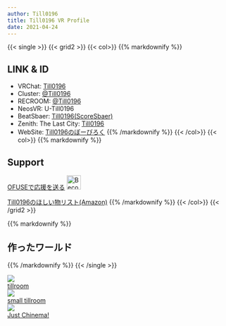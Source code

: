```yaml
---
author: Till0196
title: Till0196 VR Profile
date: 2021-04-24
---
```

{{< single >}}
{{< grid2 >}}
{{< col>}}
{{% markdownify %}}
## LINK & ID
* VRChat: [Till0196](https://vrchat.com/home/user/usr_7feccf59-86e7-4b6d-8d58-493e97244309)
* Cluster: [@Till0196](https://cluster.mu/u/Till0196) 
* RECROOM: [@Till0196](https://rec.net/user/Till0196)
* NeosVR: U-Till0196
* BeatSbaer: [Till0196(ScoreSbaer)](https://scoresaber.com/u/76561198318772136)
* Zenith: The Last City: [Till0196](https://skywave.zenithmmo.com/user/till0196)
* WebSite: [Till0196のぼーびろく](https://till0196.com)
{{% /markdownify %}}
{{< /col>}}
{{< col>}}
{{% markdownify %}}
## Support

<a data-ofuse-widget-button href="https://ofuse.me/o?uid=35377" data-ofuse-id="35377" data-ofuse-color="blue-green">OFUSEで応援を送る</a><script async src="https://ofuse.me/assets/platform/widget.js" charset="utf-8"></script>
<a href="https://www.patreon.com/join/till0196?" target="_blank"><img src="https://tinyurl.com/2u8ffyce" alt="Become a Patron!" onmouseenter="this.src = `https://tinyurl.com/yc5f67nm`" onmouseleave="this.src = `https://tinyurl.com/2u8ffyce`" height="32"></a>

[Till0196のほしい物リスト(Amazon)](https://www.amazon.co.jp/hz/wishlist/ls/3NX3Q6YO9LKK6?ref_=wl_share?tag=till019606b-22?tag=till019606b-22)
{{% /markdownify %}}
{{< /col>}}
{{< /grid2 >}}

{{% markdownify %}}
## 作ったワールド
{{% /markdownify %}}
{{< /single >}}

<section class="grid grid-cols-3 gap-4 my-8 max-w-5xl mx-auto" style="min-height: 300px">
  <div class="relative row-span-2 shadow-sm md:shadow-2xl">
    <img
      class="rounded object-cover w-full h-full"
      loading="lazy"
      src="/tillroom.png"
    />
    <div
      class="absolute top-0 left-0 rounded w-full h-full bg-black bg-opacity-30 grid place-items-center opacity-0 hover:opacity-100 transition-opacity duration-200"
    >
      <a
        class="px-6 py-2 rounded-full bg-black text-white"
        href="https://vrchat.com/home/launch?worldId=wrld_11bb4c3b-f7c7-44a1-a202-4ae4cff3fb6c"
        target="_blank"
        rel="noopener noreferrer"
        >tillroom</a
      >
    </div>
  </div>

  <div class="relative row-span-2 shadow-sm md:shadow-2xl">
    <img
      class="rounded object-cover w-full h-full"
      loading="lazy"
      src="/small_tillroom.png"
    />
    <div
      class="absolute top-0 left-0 rounded w-full h-full bg-black bg-opacity-30 grid place-items-center opacity-0 hover:opacity-100 transition-opacity duration-200"
    >
      <a
        class="px-6 py-2 rounded-full bg-black text-white"
        href="https://vrchat.com/home/launch?worldId=wrld_6292131e-4e50-4c7b-b180-c5ce08ec0caa"
        target="_blank"
        rel="noopener noreferrer"
        >small tillroom</a
      >
    </div>
  </div>

  <div class="relative row-span-2 shadow-sm md:shadow-2xl">
    <img
      class="rounded object-cover w-full h-full"
      loading="lazy"
      src="/just_chinema.png"
    />
    <div
      class="absolute top-0 left-0 rounded w-full h-full bg-black bg-opacity-30 grid place-items-center opacity-0 hover:opacity-100 transition-opacity duration-200"
    >
      <a
        class="px-6 py-2 rounded-full bg-black text-white"
        href="https://vrchat.com/home/launch?worldId=wrld_5305dae5-d5e2-4194-a238-2293a8295fc4"
        target="_blank"
        rel="noopener noreferrer"
        >Just Chinema!</a
      >
    </div>    
  </div>
</section>
